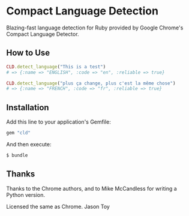 # Compact Language Detection

Blazing-fast language detection for Ruby provided by
Google Chrome's Compact Language Detector.

## How to Use

```ruby
CLD.detect_language("This is a test")
# => {:name => "ENGLISH", :code => "en", :reliable => true}

CLD.detect_language("plus ça change, plus c'est la même chose")
# => {:name => "FRENCH", :code => "fr", :reliable => true}
```

## Installation

Add this line to your application's Gemfile:

```ruby
gem "cld"
```

And then execute:

```sh
$ bundle
```

## Thanks

Thanks to the Chrome authors, and to Mike McCandless for writing a Python version.

Licensed the same as Chrome.  Jason Toy